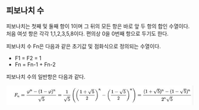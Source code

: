 ## 피보나치 수

피보나치는 첫째 및 둘째 항이 1이며 그 뒤의 모든 항은 바로 앞 두 항의 합인 수열이다. 처음 여섯 항은 각각 1,1,2,3,5,8이다. 편의상 0을 0번째 항으로 두기도 한다.

피보나치 수 Fn은 다음과 같은 초기값 및 점화식으로 정의되는 수열이다.

* F1 = F2 = 1
* Fn = Fn-1 + Fn-2



피보나치 수의 일반항은 다음과 같다.



![피보나치수](.\asset\Fn.JPG)



